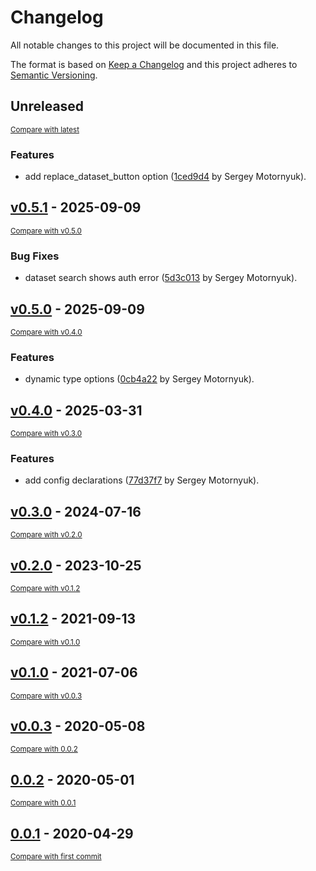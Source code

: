 # Changelog

All notable changes to this project will be documented in this file.

The format is based on [Keep a Changelog](http://keepachangelog.com/en/1.0.0/)
and this project adheres to [Semantic Versioning](http://semver.org/spec/v2.0.0.html).

<!-- insertion marker -->
## Unreleased

<small>[Compare with latest](https://github.com/DataShades/ckanext-create_typed_package/compare/v0.5.1...HEAD)</small>

### Features

- add replace_dataset_button option ([1ced9d4](https://github.com/DataShades/ckanext-create_typed_package/commit/1ced9d455ee63dd6c1c47f8a0e7018c6e20cf67a) by Sergey Motornyuk).

<!-- insertion marker -->
## [v0.5.1](https://github.com/DataShades/ckanext-create_typed_package/releases/tag/v0.5.1) - 2025-09-09

<small>[Compare with v0.5.0](https://github.com/DataShades/ckanext-create_typed_package/compare/v0.5.0...v0.5.1)</small>

### Bug Fixes

- dataset search shows auth error ([5d3c013](https://github.com/DataShades/ckanext-create_typed_package/commit/5d3c013070669b655af819bf8cf2fe69f00a0ea4) by Sergey Motornyuk).

## [v0.5.0](https://github.com/DataShades/ckanext-create_typed_package/releases/tag/v0.5.0) - 2025-09-09

<small>[Compare with v0.4.0](https://github.com/DataShades/ckanext-create_typed_package/compare/v0.4.0...v0.5.0)</small>

### Features

- dynamic type options ([0cb4a22](https://github.com/DataShades/ckanext-create_typed_package/commit/0cb4a22c9fd7b063b33f50f346f4f167684643a4) by Sergey Motornyuk).

## [v0.4.0](https://github.com/DataShades/ckanext-create_typed_package/releases/tag/v0.4.0) - 2025-03-31

<small>[Compare with v0.3.0](https://github.com/DataShades/ckanext-create_typed_package/compare/v0.3.0...v0.4.0)</small>

### Features

- add config declarations ([77d37f7](https://github.com/DataShades/ckanext-create_typed_package/commit/77d37f7eb08d06a3a7e523a1006df6ec267db691) by Sergey Motornyuk).

## [v0.3.0](https://github.com/DataShades/ckanext-create_typed_package/releases/tag/v0.3.0) - 2024-07-16

<small>[Compare with v0.2.0](https://github.com/DataShades/ckanext-create_typed_package/compare/v0.2.0...v0.3.0)</small>

## [v0.2.0](https://github.com/DataShades/ckanext-create_typed_package/releases/tag/v0.2.0) - 2023-10-25

<small>[Compare with v0.1.2](https://github.com/DataShades/ckanext-create_typed_package/compare/v0.1.2...v0.2.0)</small>

## [v0.1.2](https://github.com/DataShades/ckanext-create_typed_package/releases/tag/v0.1.2) - 2021-09-13

<small>[Compare with v0.1.0](https://github.com/DataShades/ckanext-create_typed_package/compare/v0.1.0...v0.1.2)</small>

## [v0.1.0](https://github.com/DataShades/ckanext-create_typed_package/releases/tag/v0.1.0) - 2021-07-06

<small>[Compare with v0.0.3](https://github.com/DataShades/ckanext-create_typed_package/compare/v0.0.3...v0.1.0)</small>

## [v0.0.3](https://github.com/DataShades/ckanext-create_typed_package/releases/tag/v0.0.3) - 2020-05-08

<small>[Compare with 0.0.2](https://github.com/DataShades/ckanext-create_typed_package/compare/0.0.2...v0.0.3)</small>

## [0.0.2](https://github.com/DataShades/ckanext-create_typed_package/releases/tag/0.0.2) - 2020-05-01

<small>[Compare with 0.0.1](https://github.com/DataShades/ckanext-create_typed_package/compare/0.0.1...0.0.2)</small>

## [0.0.1](https://github.com/DataShades/ckanext-create_typed_package/releases/tag/0.0.1) - 2020-04-29

<small>[Compare with first commit](https://github.com/DataShades/ckanext-create_typed_package/compare/6bfaeeb91a5d0853cf93f11df82f2490535598fa...0.0.1)</small>

